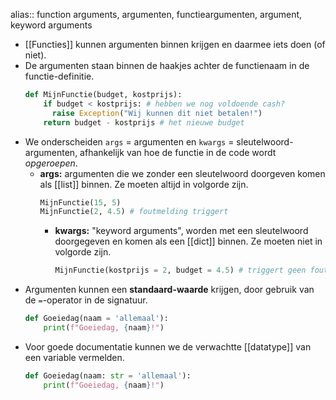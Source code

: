 alias:: function arguments, argumenten, functieargumenten, argument, keyword arguments

- [[Functies]] kunnen argumenten binnen krijgen en daarmee iets doen (of niet).
- De argumenten staan binnen de haakjes achter de functienaam in de functie-definitie.
  ```python
  def MijnFunctie(budget, kostprijs):
      if budget < kostprijs: # hebben we nog voldoende cash?
      	raise Exception("Wij kunnen dit niet betalen!")
      return budget - kostprijs # het nieuwe budget
  ```
- We onderscheiden `args` = argumenten en `kwargs` = sleutelwoord-argumenten, afhankelijk van hoe de functie in de code wordt *opgeroepen*.
	- **args:** argumenten die we zonder een sleutelwoord doorgeven komen als [[list]] binnen. Ze moeten altijd in volgorde zijn.
	  ```python
	  MijnFunctie(15, 5)
	  MijnFunctie(2, 4.5) # foutmelding triggert
	  ```
		- **kwargs:** "keyword arguments", worden met een sleutelwoord doorgegeven en komen als een [[dict]] binnen. Ze moeten niet in volgorde zijn.
		  ```python
		  MijnFunctie(kostprijs = 2, budget = 4.5) # triggert geen foutmelding
		  ```
- Argumenten kunnen een **standaard-waarde** krijgen, door gebruik van de `=`-operator in de signatuur.
  ```python
  def Goeiedag(naam = 'allemaal'):
      print(f"Goeiedag, {naam}!")
  ```
- Voor goede documentatie kunnen we de verwachtte [[datatype]] van een variable vermelden.
  ```python
  def Goeiedag(naam: str = 'allemaal'):
      print(f"Goeiedag, {naam}!")
  ```